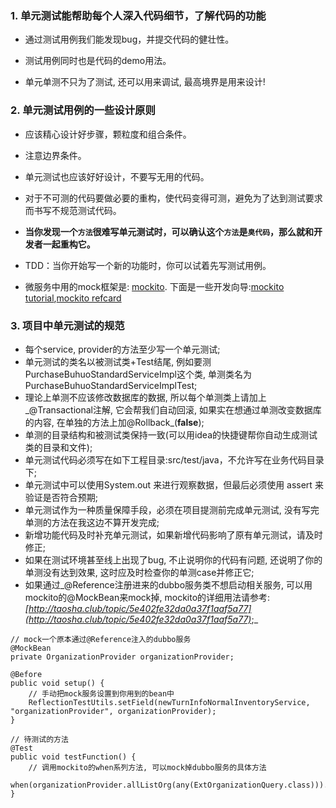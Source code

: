 ### 1. 单元测试能帮助每个人深入代码细节，了解代码的功能

- 通过测试用例我们能发现bug，并提交代码的健壮性。

- 测试用例同时也是代码的demo用法。

- 单元单测不只为了测试, 还可以用来调试, 最高境界是用来设计!

  


### 2. 单元测试用例的一些设计原则

- 应该精心设计好步骤，颗粒度和组合条件。

- 注意边界条件。

- 单元测试也应该好好设计，不要写无用的代码。

- 对于不可测的代码要做必要的重构，使代码变得可测，避免为了达到测试要求而书写不规范测试代码。

- **当你发现一个`方法`很难写单元测试时，可以确认这个`方法`是`臭代码`，那么就和开发者一起重构它。**

- TDD：当你开始写一个新的功能时，你可以试着先写测试用例。

- 微服务中用的mock框架是: [mockito](http://site.mockito.org/). 下面是一些开发向导:[mockito tutorial](http://www.baeldung.com/bdd-mockito),[mockito refcard](https://dzone.com/refcardz/mockito)

  


### 3. 项目中单元测试的规范

- 每个service, provider的方法至少写一个单元测试;
- 单元测试的类名以被测试类+Test结尾, 例如要测PurchaseBuhuoStandardServiceImpl这个类, 单测类名为PurchaseBuhuoStandardServiceImplTest;
- 理论上单测不应该修改数据库的数据, 所以每个单测类上请加上_@Transactional注解, 它会帮我们自动回滚, 如果实在想通过单测改变数据库的内容, 在单独的方法上加@Rollback_(**false**);
- 单测的目录结构和被测试类保持一致(可以用idea的快捷键帮你自动生成测试类的目录和文件);
- 单元测试代码必须写在如下工程目录:src/test/java，不允许写在业务代码目录下;
- 单元测试中可以使用System.out 来进行观察数据，但最后必须使用 assert 来验证是否符合预期;
- 单元测试作为一种质量保障手段，必须在项目提测前完成单元测试, 没有写完单测的方法在我这边不算开发完成;
- 新增功能代码及时补充单元测试，如果新增代码影响了原有单元测试，请及时修正;
- 如果在测试环境甚至线上出现了bug, 不止说明你的代码有问题, 还说明了你的单测没有达到效果, 这时应及时检查你的单测case并修正它;
- 如果通过_@Reference注册进来的dubbo服务类不想启动相关服务, 可以用mockito的@MockBean来mock掉, mockito的详细用法请参考: _[http://taosha.club/topic/5e402fe32da0a37f1aaf5a77](http://taosha.club/topic/5e402fe32da0a37f1aaf5a77)_;_

```
// mock一个原本通过@Reference注入的dubbo服务
@MockBean
private OrganizationProvider organizationProvider;

@Before
public void setup() {
    // 手动把mock服务设置到你用到的bean中
    ReflectionTestUtils.setField(newTurnInfoNormalInventoryService, "organizationProvider", organizationProvider);
}

// 待测试的方法
@Test
public void testFunction() {
    // 调用mockito的when系列方法, 可以mock掉dubbo服务的具体方法
    when(organizationProvider.allListOrg(any(ExtOrganizationQuery.class))).thenReturn(Lists.newArrayList());
}
```